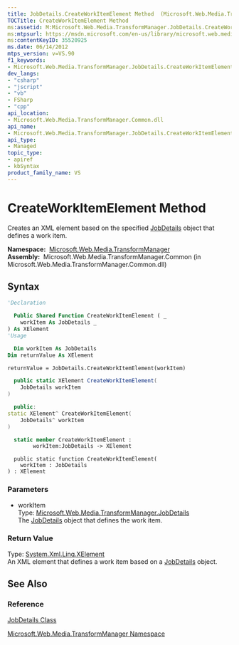 ```yaml
---
title: JobDetails.CreateWorkItemElement Method  (Microsoft.Web.Media.TransformManager)
TOCTitle: CreateWorkItemElement Method
ms:assetid: M:Microsoft.Web.Media.TransformManager.JobDetails.CreateWorkItemElement(Microsoft.Web.Media.TransformManager.JobDetails)
ms:mtpsurl: https://msdn.microsoft.com/en-us/library/microsoft.web.media.transformmanager.jobdetails.createworkitemelement(v=VS.90)
ms:contentKeyID: 35520925
ms.date: 06/14/2012
mtps_version: v=VS.90
f1_keywords:
- Microsoft.Web.Media.TransformManager.JobDetails.CreateWorkItemElement
dev_langs:
- "csharp"
- "jscript"
- "vb"
- FSharp
- "cpp"
api_location:
- Microsoft.Web.Media.TransformManager.Common.dll
api_name:
- Microsoft.Web.Media.TransformManager.JobDetails.CreateWorkItemElement
api_type:
- Managed
topic_type:
- apiref
- kbSyntax
product_family_name: VS
---
```


# CreateWorkItemElement Method

Creates an XML element based on the specified [JobDetails](jobdetails-class-microsoft-web-media-transformmanager.md) object that defines a work item.

**Namespace:**  [Microsoft.Web.Media.TransformManager](microsoft-web-media-transformmanager-namespace.md)  
**Assembly:**  Microsoft.Web.Media.TransformManager.Common (in Microsoft.Web.Media.TransformManager.Common.dll)

## Syntax

```vb
'Declaration

  Public Shared Function CreateWorkItemElement ( _
    workItem As JobDetails _
) As XElement
'Usage

  Dim workItem As JobDetails
Dim returnValue As XElement

returnValue = JobDetails.CreateWorkItemElement(workItem)
```

```csharp
  public static XElement CreateWorkItemElement(
    JobDetails workItem
)
```

```cpp
  public:
static XElement^ CreateWorkItemElement(
    JobDetails^ workItem
)
```

``` fsharp
  static member CreateWorkItemElement : 
        workItem:JobDetails -> XElement 
```

```jscript
  public static function CreateWorkItemElement(
    workItem : JobDetails
) : XElement
```

### Parameters

  - workItem  
    Type: [Microsoft.Web.Media.TransformManager.JobDetails](jobdetails-class-microsoft-web-media-transformmanager.md)  
    The [JobDetails](jobdetails-class-microsoft-web-media-transformmanager.md) object that defines the work item.  

### Return Value

Type: [System.Xml.Linq.XElement](https://msdn.microsoft.com/library/bb340098)  
An XML element that defines a work item based on a [JobDetails](jobdetails-class-microsoft-web-media-transformmanager.md) object.  

## See Also

### Reference

[JobDetails Class](jobdetails-class-microsoft-web-media-transformmanager.md)

[Microsoft.Web.Media.TransformManager Namespace](microsoft-web-media-transformmanager-namespace.md)

